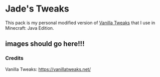 # Jade's Tweaks

This pack is my personal modified version of [Vanilla Tweaks](https://vanillatweaks.net/) that I use in Minecraft: Java Edition.

## images should go here!!!

### Credits 
Vanilla Tweaks: https://vanillatweaks.net/
